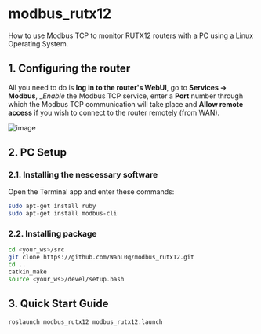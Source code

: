 # modbus_rutx12
How to use Modbus TCP to monitor RUTX12 routers with a PC using a Linux Operating System.
## 1. Configuring the router
All you need to do is __log in to the router's WebUI__, go to __Services → Modbus__, __Enable_ the Modbus TCP service, enter a __Port__ number through which the Modbus TCP communication will take place and __Allow remote access__ if you wish to connect to the router remotely (from WAN).

![image](https://github.com/WanL0q/modbus_rutx12/assets/134664967/8e5aa24a-79d6-4fef-b343-a8d96e6507d7)

## 2. PC Setup
### 2.1. Installing the nescessary software
Open the Terminal app and enter these commands:
```sh
sudo apt-get install ruby
sudo apt-get install modbus-cli
```
### 2.2. Installing package
```sh
cd <your_ws>/src
git clone https://github.com/WanL0q/modbus_rutx12.git
cd ..
catkin_make
source <your_ws>/devel/setup.bash
```
## 3. Quick Start Guide
```sh
roslaunch modbus_rutx12 modbus_rutx12.launch
```